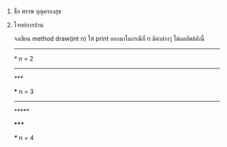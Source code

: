 1. ชื่อ พรรษ บุญครองสุข

2. โจทย์การบ้าน

    จงเขียน method draw(int n) ให้ print ออกมาในกรณีที่ n มีค่าต่างๆ ได้ผลลัพธ์ดังนี้

    ***

    _*_       n = 2

    *****

    _***_ 

    __*__     n = 3

    *******
    
    _*****_

    __***__

    ___*___   n = 4